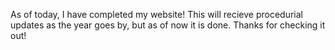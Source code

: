 As of today, I have completed my website! This will recieve procedurial updates as the year goes by, but as of now it is done. Thanks for checking it out!
